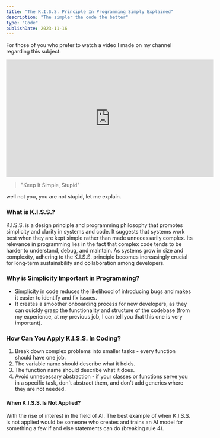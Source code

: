 ```yaml
---
title: "The K.I.S.S. Principle In Programming Simply Explained"
description: "The simpler the code the better"
type: "Code"
publishDate: 2023-11-16
---
```


For those of you who prefer to watch a video I made on my channel regarding this subject:

<iframe class="mx-auto" width="560" height="315" src="https://www.youtube.com/embed/r3jR6VEbVZc" title="The K.I.S.S. Principle In Programming" frameborder="0" allow="accelerometer; autoplay; clipboard-write; encrypted-media; gyroscope; picture-in-picture; web-share" allowfullscreen=""></iframe>

> "Keep It Simple, Stupid"

well not you, you are not stupid, let me explain.

### What is K.I.S.S.?

K.I.S.S. is a design principle and programming philosophy that promotes simplicity and clarity in systems and code.
It suggests that systems work best when they are kept simple rather than made unnecessarily complex.
Its relevance in programming lies in the fact that complex code tends to be harder to understand, debug, and maintain.
As systems grow in size and complexity, adhering to the K.I.S.S. principle becomes increasingly crucial for long-term sustainability and collaboration among developers.

### Why is Simplicity Important in Programming?

- Simplicity in code reduces the likelihood of introducing bugs and makes it easier to identify and fix issues.
- It creates a smoother onboarding process for new developers, as they can quickly grasp the functionality and structure of the codebase (from my experience, at my previous job, I can tell you that this one is very important).

### How Can You Apply K.I.S.S. In Coding?

1. Break down complex problems into smaller tasks - every function should have one job.
2. The variable name should describe what it holds.
3. The function name should describe what it does.
4. Avoid unnecessary abstraction - if your classes or functions serve you in a specific task, don't abstract them, and don't add generics where they are not needed.

#### When K.I.S.S. Is Not Applied?

With the rise of interest in the field of AI. The best example of when K.I.S.S. is not applied would be someone who creates and trains an AI model for something a few if and else statements can do (breaking rule 4).
